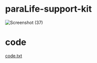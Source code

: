 # paraLife-support-kit
![Screenshot (37)](https://github.com/shreyansh2118/paraLife-support-kit/assets/111567940/cf3faf37-14b1-40aa-8194-df83cad56159)

# code
[code.txt](https://github.com/shreyansh2118/paraLife-support-kit/files/13694952/code.txt)
